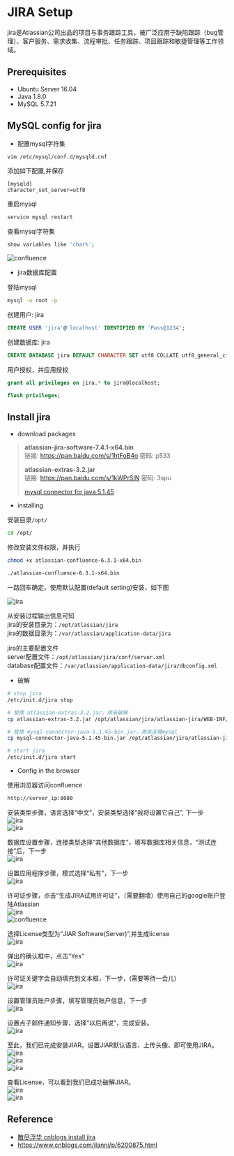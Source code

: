 # JIRA Setup

jira是Atlassian公司出品的项目与事务跟踪工具，被广泛应用于缺陷跟踪（bug管理）、客户服务、需求收集、流程审批、任务跟踪、项目跟踪和敏捷管理等工作领域。

## Prerequisites

- Ubuntu Server 16.04
- Java 1.8.0
- MySQL 5.7.21

## MySQL config for jira

- 配置mysql字符集

```bash
vim /etc/mysql/conf.d/mysqld.cnf
```

添加如下配置,并保存

```plaintext
[mysqld]
character_set_server=utf8
```

重启mysql

```bash
service mysql restart
```

查看mysql字符集

```bash
show variables like 'char%';
```

![confluence](./images/confluence-setup/confluence-setup-01.png)

- jira数据库配置

登陆mysql

```bash
mysql -u root -p
```

创建用户: jira

```sql
CREATE USER 'jira'@'localhost' IDENTIFIED BY 'Pass@1234';
```

创建数据库: jira

```sql
CREATE DATABASE jira DEFAULT CHARACTER SET utf8 COLLATE utf8_general_ci;
```

用户授权，并应用授权

```sql
grant all privileges on jira.* to jira@localhost;

flush privileges;
```

## Install jira

- download packages

> **atlassian-jira-software-7.4.1-x64.bin**  
> 链接: https://pan.baidu.com/s/1htFoB4o 密码: p533
>
> **atlassian-extras-3.2.jar**  
> 链接: https://pan.baidu.com/s/1kWPrSIN 密码: 3spu
>
> [mysql connector for java 5.1.45](https://dev.mysql.com/downloads/connector/j/)

- installing

安装目录```/opt/```

```bash
cd /opt/
```

修改安装文件权限，并执行

```bash
chmod +x atlassian-confluence-6.3.1-x64.bin

./atlassian-confluence-6.3.1-x64.bin
```

一路回车确定，使用默认配置(default setting)安装，如下图

![jira](./images/jira-setup/jira-setup-01.png)

从安装过程输出信息可知  
jira的安装目录为：```/opt/atlassian/jira```  
jira的数据目录为：```/var/atlassian/application-data/jira```  

jira的主要配置文件  
server配置文件：```/opt/atlassian/jira/conf/server.xml```  
database配置文件：```/var/atlassian/application-data/jira/dbconfig.xml```  

- 破解

```bash
# stop jira
/etc/init.d/jira stop

# 替换 atlassian-extras-3.2.jar，用来破解
cp atlassian-extras-3.2.jar /opt/atlassian/jira/atlassian-jira/WEB-INF/lib/

# 替换 mysql-connector-java-5.1.45-bin.jar，用来连接mysql
cp mysql-connector-java-5.1.45-bin.jar /opt/atlassian/jira/atlassian-jira/WEB-INF/lib/

# start jira
/etc/init.d/jira start
```

- Config in the browser

使用浏览器访问confluence

```bash
http://server_ip:8080
```

安装类型步骤，语言选择“中文”，安装类型选择“我将设置它自己”, 下一步  
![jira](./images/jira-setup/jira-setup-02.png)  
![jira](./images/jira-setup/jira-setup-03.png)

数据库设置步骤，连接类型选择“其他数据库”，填写数据库相关信息，“测试连接”后，下一步  
![jira](./images/jira-setup/jira-setup-04.png)

设置应用程序步骤，模式选择“私有”，下一步  
![jira](./images/jira-setup/jira-setup-05.png)

许可证步骤，点击“生成JIRA试用许可证”，（需要翻墙）使用自己的google账户登陆Atlassian  
![jira](./images/jira-setup/jira-setup-06.png)  
![confluence](./images/confluence-setup/confluence-setup-05.png)

选择License类型为“JIAR Software(Server)”,并生成license  
![jira](./images/jira-setup/jira-setup-07.png)

弹出的确认框中，点击“Yes”  
![jira](./images/jira-setup/jira-setup-08.png)

许可证关键字会自动填充到文本框，下一步，(需要等待一会儿)  
![jira](./images/jira-setup/jira-setup-09.png)

设置管理员账户步骤，填写管理员账户信息，下一步  
![jira](./images/jira-setup/jira-setup-10.png)

设置点子邮件通知步骤，选择“以后再说”，完成安装。  
![jira](./images/jira-setup/jira-setup-11.png)

至此，我们已完成安装JIAR。设置JIAR默认语言、上传头像、即可使用JIRA。  
![jira](./images/jira-setup/jira-setup-12.png)  
![jira](./images/jira-setup/jira-setup-13.png)  
![jira](./images/jira-setup/jira-setup-14.png)  

查看License，可以看到我们已成功破解JIAR。  
![jira](./images/jira-setup/jira-setup-15.png)  
![jira](./images/jira-setup/jira-setup-16.png)  

## Reference

- [散尽浮华 cnblogs install jira](http://www.cnblogs.com/kevingrace/p/7608813.html)
- https://www.cnblogs.com/ilanni/p/6200875.html
